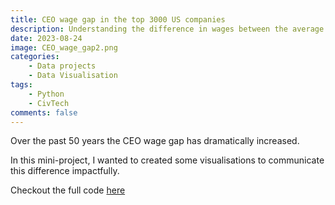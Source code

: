 ```yaml
---
title: CEO wage gap in the top 3000 US companies
description: Understanding the difference in wages between the average employee and a CEO 
date: 2023-08-24
image: CEO_wage_gap2.png
categories:
    - Data projects
    - Data Visualisation
tags:
    - Python
    - CivTech
comments: false
---
```


Over the past 50 years the CEO wage gap has dramatically increased.

In this mini-project, I wanted to created some visualisations to communicate this difference impactfully.

Checkout the full code [here](https://www.kaggle.com/code/wilomentena/eda-ceo-vs-worker-pay-2023)